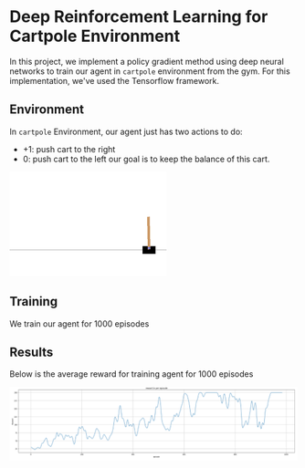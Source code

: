 # Deep Reinforcement Learning for Cartpole Environment

In this project, we implement a policy gradient method using deep neural networks to train our agent in `cartpole` environment from the gym. For this implementation, we've used the Tensorflow framework.

## Environment
In `cartpole` Environment, our agent just has two actions to do:
- +1: push cart to the right
- 0: push cart to the left
our goal is to keep the balance of this cart.

![environment](cartpole.png "environment")

## Training
We train our agent for 1000 episodes

## Results
Below is the average reward for training agent for 1000 episodes  
  
![reward](reward.png "reward")

